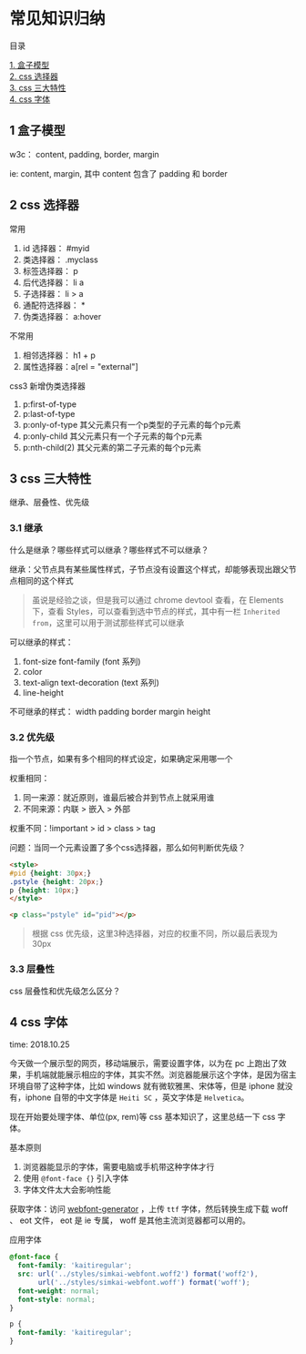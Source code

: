 # 常见知识归纳

目录

[1. 盒子模型](#1-盒子模型)  
[2. css 选择器](#2-css-选择器)  
[3. css 三大特性](#3-css-三大特性)  
[4. css 字体](#4-css-字体)

## 1 盒子模型

w3c： content, padding, border, margin

ie: content, margin, 其中 content 包含了 padding 和 border

## 2 css 选择器

常用

1. id 选择器： #myid
2. 类选择器： .myclass
3. 标签选择器： p
4. 后代选择器： li a
5. 子选择器： li > a
6. 通配符选择器： *
7. 伪类选择器： a:hover

不常用

1. 相邻选择器： h1 + p
2. 属性选择器：a[rel = "external"]

css3 新增伪类选择器

1. p:first-of-type
2. p:last-of-type
3. p:only-of-type 其父元素只有一个p类型的子元素的每个p元素
4. p:only-child 其父元素只有一个子元素的每个p元素
5. p:nth-child(2) 其父元素的第二子元素的每个p元素

## 3 css 三大特性

继承、层叠性、优先级

### 3.1 继承

什么是继承？哪些样式可以继承？哪些样式不可以继承？

继承：父节点具有某些属性样式，子节点没有设置这个样式，却能够表现出跟父节点相同的这个样式

> 虽说是经验之谈，但是我可以通过 chrome devtool 查看，在 Elements 下，查看 Styles，可以查看到选中节点的样式，其中有一栏 `Inherited from`，这里可以用于测试那些样式可以继承

可以继承的样式：

1. font-size font-family (font 系列)
2. color
3. text-align text-decoration (text 系列)
4. line-height

不可继承的样式： width padding border margin height

### 3.2 优先级

指一个节点，如果有多个相同的样式设定，如果确定采用哪一个

权重相同：

1. 同一来源：就近原则，谁最后被合并到节点上就采用谁
2. 不同来源：内联 > 嵌入 > 外部

权重不同：!important > id > class > tag

问题：当同一个元素设置了多个css选择器，那么如何判断优先级？

```html
<style>
#pid {height: 30px;}
.pstyle {height: 20px;}
p {height: 10px;}
</style>

<p class="pstyle" id="pid"></p>
```

> 根据 css 优先级，这里3种选择器，对应的权重不同，所以最后表现为 30px

### 3.3 层叠性

css 层叠性和优先级怎么区分？

## 4 css 字体

time: 2018.10.25

今天做一个展示型的网页，移动端展示，需要设置字体，以为在 pc 上跑出了效果，手机端就能展示相应的字体，其实不然。浏览器能展示这个字体，是因为宿主环境自带了这种字体，比如 windows 就有微软雅黑、宋体等，但是 iphone 就没有，iphone 自带的中文字体是 `Heiti SC` ，英文字体是 `Helvetica`。

现在开始要处理字体、单位(px, rem)等 css 基本知识了，这里总结一下 css 字体。

基本原则

1. 浏览器能显示的字体，需要电脑或手机带这种字体才行
2. 使用 `@font-face {}` 引入字体
3. 字体文件太大会影响性能

获取字体：访问 [webfont-generator](https://www.fontsquirrel.com/tools/webfont-generator) ，上传 `ttf` 字体，然后转换生成下载 woff 、 eot 文件， eot 是 ie 专属， woff 是其他主流浏览器都可以用的。

应用字体

```css
@font-face {
  font-family: 'kaitiregular';
  src: url('../styles/simkai-webfont.woff2') format('woff2'),
       url('../styles/simkai-webfont.woff') format('woff');
  font-weight: normal;
  font-style: normal;
}

p {
  font-family: 'kaitiregular';
}
```
